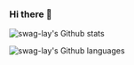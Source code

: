 ### Hi there 👋

<!--
**swag-lay/swag-lay** is a ✨ _special_ ✨ repository because its `README.md` (this file) appears on your GitHub profile.

Here are some ideas to get you started:

- 🔭 I’m currently working on ...
- 🌱 I’m currently learning ...
- 👯 I’m looking to collaborate on ...
- 🤔 I’m looking for help with ...
- 💬 Ask me about ...
- 📫 How to reach me: ...
- 😄 Pronouns: ...
- ⚡ Fun fact: ...
-->

![swag-lay's Github stats](https://github-readme-stats-kh1k6i2g1-swaglays-projects.vercel.app//api?username=swag-lay&theme=swift&show_icons=true)

![swag-lay's Github languages](https://github-readme-stats-kh1k6i2g1-swaglays-projects.vercel.app//api/top-langs/?username=swag-lay&layout=compact&langs_count=10&theme=swift)


